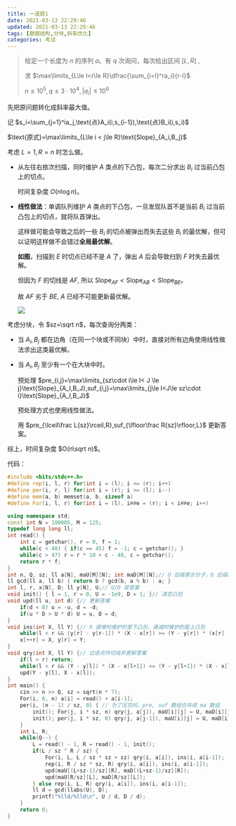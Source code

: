 ```yaml
---
title: 一道题1
date: 2021-03-13 22:29:46
updated: 2021-03-13 22:29:46
tags: [数据结构,分块,斜率优化]
categories: 考试
---
```

> 给定一个长度为 $n$ 的序列 $a$。有 $q$ 次询问，每次给出区间 $[L,R]$ ,
>
> 求 $\max\limits_{L\le l<r\le R}\dfrac{\sum_{i=l}^ra_i}{r-l}$
>
> $n\le 10^5,q\le 3\cdot 10^4,|a_i|\le 10^6$

先把原问题转化成斜率最大值。

记 $s_i=\sum_{j=1}^ia_j,\text{点}A_i(i,s_{i-1}),\text{点}B_i(i,s_i)$

$\text{原式}=\max\limits_{L\le i < j\le R}\text{Slope}_{A_i,B_j}$

考虑 $L=1,R=n$ 时怎么做。

- 从左往右依次扫描，同时维护 $A$ 类点的下凸包，每次二分求出 $B_i$ 过当前凸包上的切点。

  时间复杂度 $O(n\log n)$。

- **线性做法**：单调队列维护 $A$ 类点的下凸包，一旦发现队首不是当前 $B_i$ 过当前凸包上的切点，就将队首弹出。

  这样做可能会导致之后的一些 $B_i$ 的切点被弹出而失去这些 $B_i$ 的最优解，但可以证明这样做不会错过**全局最优解**。

  **如图**，扫描到 $E$ 时切点已经不是 $A$ 了，弹出 $A$ 后会导致扫到 $F$ 时失去最优解。

  但因为 $F$ 的切线是 $AF$, 所以 $\text{Slope}_{AF}<\text{Slope}_{AB}<\text{Slope}_{BE}$。

  故 $AF$ 劣于 $BE$, $A$ 已经不可能更新最优解。

  

  ![](https://i.loli.net/2020/11/18/ncWZHmCtw2bokxX.png)

考虑分块，令 $sz=\sqrt n$，每次查询分两类：

- 当 $A_i,B_j$ 都在边角（在同一个块或不同块）中时，直接对所有边角使用线性做法求出这类最优解。

- 当 $A_i,B_j$ 至少有一个在大块中时。

  预处理 $pre_{i,j}=\max\limits_{sz\cdot i\le I< J \le j}\text{Slope}_{A_I,B_J},suf_{i,j}=\max\limits_{j\le I<J\le sz\cdot i}\text{Slope}_{A_I,B_J}$

  预处理方式也使用线性做法。

  用 $pre_{\lceil\frac L{sz}\rceil,R},suf_{\lfloor\frac R{sz}\rfloor,L}$  更新答案。

综上，时间复杂度 $O(n\sqrt n)$。

代码：

```cpp
#include <bits/stdc++.h>
#define rep(i, l, r) for(int i = (l); i <= (r); i++)
#define per(i, r, l) for(int i = (r); i >= (l); i--)
#define mem(a, b) memset(a, b, sizeof a)
#define For(i, l, r) for(int i = (l), i##e = (r); i < i##e; i++)

using namespace std;
const int N = 100005, M = 125;
typedef long long ll;
int read() {
    int c = getchar(), r = 0, f = 1; 
    while(c < 48) { if(c == 45) f = -1; c = getchar(); }
    while(c > 47) r = r * 10 + c - 48, c = getchar();
    return r * f;
}
int n, Q, sz; ll a[N], maU[M][N]; int maD[M][N];// U 后缀表示分子，D 后缀表示分母
ll gcd(ll a, ll b) { return b ? gcd(b, a % b) : a; }
int l, r, x[N], D; ll y[N], U;// U/D 是答案
void init() { l = 1, r = 0, U = -1e9, D = 1; }// 清空凸包
void upd(ll u, int d) {// 更新答案
    if(d < 0) u = -u, d = -d;
    if(u * D > U * d) U = u, D = d;
}
void ins(int X, ll Y) {// X 递增时维护的是下凸包，递减时维护的是上凸包
    while(l < r && (y[r] - y[r-1]) * (X - x[r]) >= (Y - y[r]) * (x[r] - x[r-1])) r--;
    x[++r] = X, y[r] = Y;
}
void qry(int X, ll Y) {// 过该点作切线并更新答案
    if(l > r) return;
    while(l < r && (Y - y[l]) * (X - x[l+1]) <= (Y - y[l+1]) * (X - x[l])) l++;
    upd(Y - y[l], X - x[l]);
}
int main() {
    cin >> n >> Q, sz = sqrt(n * 7);
    For(i, 0, n) a[i] = read() + a[i-1];
    per(i, (n - 1) / sz, 0) { // 为了压空间，pre, suf 数组合并成 ma 数组 
        init(); For(j, i * sz, n) qry(j, a[j]), maU[i][j] = U, maD[i][j] = D, ins(j, a[j-1]);
        init(); per(j, i * sz, 0) qry(j, a[j-1]), maU[i][j] = U, maD[i][j] = D, ins(j, a[j]);
    }
    int L, R;
    while(Q--) {
        L = read() - 1, R = read() - 1, init();
        if(L / sz ^ R / sz) {
            For(i, L, L / sz * sz + sz) qry(i, a[i]), ins(i, a[i-1]);
            rep(i, R / sz * sz, R) qry(i, a[i]), ins(i, a[i-1]);
            upd(maU[(L+sz-1)/sz][R], maD[(L+sz-1)/sz][R]);
            upd(maU[R/sz][L], maD[R/sz][L]);
        } else rep(i, L, R) qry(i, a[i]), ins(i, a[i-1]);
        ll d = gcd(llabs(U), D);
        printf("%lld/%lld\n", U / d, D / d);
    }
    return 0;
}
```